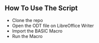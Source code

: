 ## How To Use The Script
* Clone the repo
* Open the ODT file on LibreOffice Writer
* Import the BASIC Macro
* Run the Macro
